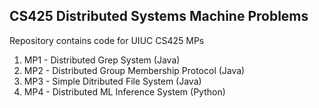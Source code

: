 ## CS425 Distributed Systems Machine Problems

Repository contains code for UIUC CS425 MPs

1. MP1 - Distributed Grep System (Java)
2. MP2 - Distributed Group Membership Protocol (Java)
3. MP3 - Simple Ditributed File System (Java)
4. MP4 - Distributed ML Inference System (Python)


